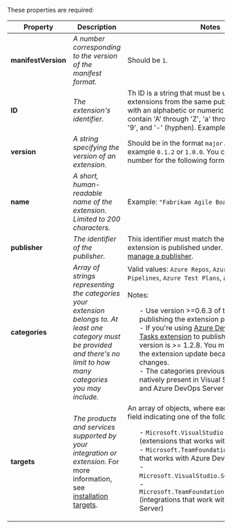 <a id="core"></a>
These properties are required:

| Property | Description | Notes |
|---------------------|-------------|-------|
| **manifestVersion** | *A number corresponding to the version of the manifest format.*  | Should be `1`. |
| **ID** | *The extension's identifier.* | Th ID is a string that must be unique among extensions from the same publisher. It must start with an alphabetic or numeric character and contain 'A' through 'Z', 'a' through 'z', '0' through '9', and '-' (hyphen). Example: `sample-extension`. |
| **version** | *A string specifying the version of an extension.* | Should be in the format `major.minor.patch`, for example `0.1.2` or `1.0.0`. You can also add a fourth number for the following format: `0.1.2.3`|
| **name** | *A short, human-readable name of the extension. Limited to 200 characters.* | Example: `"Fabrikam Agile Board Extension"`. |
| **publisher** | *The identifier of the publisher.* | This identifier must match the identifier the extension is published under. See [Create and manage a publisher](../publish/overview.md). |
| **categories** | *Array of strings representing the categories your extension belongs to. At least one category must be provided and there's no limit to how many categories you may include.* | Valid values: `Azure Repos`, `Azure Boards`, `Azure Pipelines`, `Azure Test Plans`, and `Azure Artifacts`.<br/><br/>Notes:<ul>- Use version >=0.6.3 of the tfx-cli if you're publishing the extension programmatically. </br>- If you're using [Azure DevOps Extension Tasks extension](https://marketplace.visualstudio.com/items?itemName=ms-devlabs.vsts-developer-tools-build-tasks) to publish, ensure that its version is >= 1.2.8. You might have to approve the extension update because of recent scope changes.</br>- The categories previously mentioned are natively present in Visual Studio Marketplace and Azure DevOps Server 2019 & above.</br></ul></ul>|
| **targets** | *The products and services supported by your integration or extension.* For more information, see [installation targets](../develop/manifest.md#installation-targets). | An array of objects, where each object has an `id` field indicating one of the following: <ul>- `Microsoft.VisualStudio.Services` (extensions that works with Azure DevOps),</br>-  `Microsoft.TeamFoundation.Server` (extension that works with Azure DevOps Server),</br>-  `Microsoft.VisualStudio.Services.Integration`, </br>- `Microsoft.TeamFoundation.Server.Integration` (integrations that work with Azure DevOps Server)</br></ul> |
